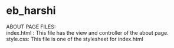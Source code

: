 # eb_harshi

ABOUT PAGE FILES: </br>
index.html : This file has the view and controller of the about page.<br/>
style.css: This file is one of the stylesheet for index.html</br>
